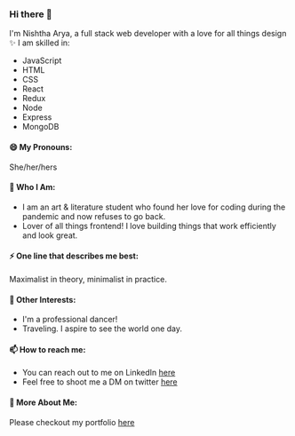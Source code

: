 ### Hi there 👋
I'm Nishtha Arya, a full stack web developer with a love for all things design ✨  I am skilled in:
* JavaScript
* HTML
* CSS
* React
* Redux
* Node
* Express
* MongoDB

#### 😄 My Pronouns:
She/her/hers

#### 🌱 Who I Am:
- I am an art & literature student who found her love for coding during the pandemic and now refuses to go back.
- Lover of all things frontend! I love building things that work efficiently and look great.

#### ⚡ One line that describes me best:
Maximalist in theory, minimalist in practice.

#### 👯 Other Interests:
- I'm a professional dancer!
- Traveling. I aspire to see the world one day.

#### 📫 How to reach me:
- You can reach out to me on LinkedIn [here](https://www.linkedin.com/in/nishtha-arya-63b731173/)
- Feel free to shoot me a DM on twitter [here](https://twitter.com/aryacodes)

#### 🔭 More About Me:
Please checkout my portfolio [here](https://portfolio1-nishthaarya.vercel.app/)

<!--
**nishthaarya/nishthaarya** is a ✨ _special_ ✨ repository because its `README.md` (this file) appears on your GitHub profile.

Here are some ideas to get you started:

- 🔭 I’m currently working on ...
- 🌱 I’m currently learning ...
- 👯 I’m looking to collaborate on ...
- 🤔 I’m looking for help with ...
- 💬 Ask me about ...
- 📫 How to reach me: ...
- 😄 Pronouns: ...
- ⚡ Fun fact: ...
-->
